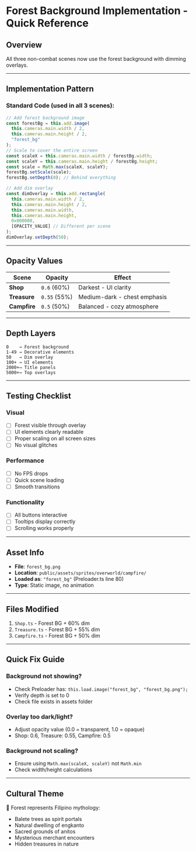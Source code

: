 # Forest Background Implementation - Quick Reference

## Overview
All three non-combat scenes now use the forest background with dimming overlays.

---

## Implementation Pattern

### Standard Code (used in all 3 scenes):
```typescript
// Add forest background image
const forestBg = this.add.image(
  this.cameras.main.width / 2,
  this.cameras.main.height / 2,
  "forest_bg"
);
// Scale to cover the entire screen
const scaleX = this.cameras.main.width / forestBg.width;
const scaleY = this.cameras.main.height / forestBg.height;
const scale = Math.max(scaleX, scaleY);
forestBg.setScale(scale);
forestBg.setDepth(0); // Behind everything

// Add dim overlay
const dimOverlay = this.add.rectangle(
  this.cameras.main.width / 2, 
  this.cameras.main.height / 2, 
  this.cameras.main.width, 
  this.cameras.main.height, 
  0x000000, 
  [OPACITY_VALUE] // Different per scene
);
dimOverlay.setDepth(50);
```

---

## Opacity Values

| Scene | Opacity | Effect |
|-------|---------|--------|
| **Shop** | `0.6` (60%) | Darkest - UI clarity |
| **Treasure** | `0.55` (55%) | Medium-dark - chest emphasis |
| **Campfire** | `0.5` (50%) | Balanced - cozy atmosphere |

---

## Depth Layers

```
0    → Forest background
1-49 → Decorative elements
50   → Dim overlay
100+ → UI elements
2000+→ Title panels
5000+→ Top overlays
```

---

## Testing Checklist

### Visual
- [ ] Forest visible through overlay
- [ ] UI elements clearly readable
- [ ] Proper scaling on all screen sizes
- [ ] No visual glitches

### Performance
- [ ] No FPS drops
- [ ] Quick scene loading
- [ ] Smooth transitions

### Functionality
- [ ] All buttons interactive
- [ ] Tooltips display correctly
- [ ] Scrolling works properly

---

## Asset Info
- **File**: `forest_bg.png`
- **Location**: `public/assets/sprites/overworld/campfire/`
- **Loaded as**: `"forest_bg"` (Preloader.ts line 80)
- **Type**: Static image, no animation

---

## Files Modified
1. `Shop.ts` - Forest BG + 60% dim
2. `Treasure.ts` - Forest BG + 55% dim  
3. `Campfire.ts` - Forest BG + 50% dim

---

## Quick Fix Guide

### Background not showing?
- Check Preloader has: `this.load.image("forest_bg", "forest_bg.png");`
- Verify depth is set to 0
- Check file exists in assets folder

### Overlay too dark/light?
- Adjust opacity value (0.0 = transparent, 1.0 = opaque)
- Shop: 0.6, Treasure: 0.55, Campfire: 0.5

### Background not scaling?
- Ensure using `Math.max(scaleX, scaleY)` not `Math.min`
- Check width/height calculations

---

## Cultural Theme
🌳 Forest represents Filipino mythology:
- Balete trees as spirit portals
- Natural dwelling of engkanto
- Sacred grounds of anitos
- Mysterious merchant encounters
- Hidden treasures in nature

